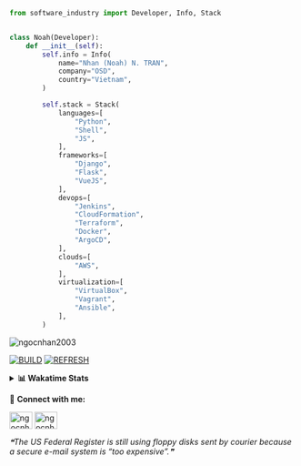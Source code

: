 ```python
from software_industry import Developer, Info, Stack


class Noah(Developer):
    def __init__(self):
        self.info = Info(
            name="Nhan (Noah) N. TRAN",
            company="OSD",
            country="Vietnam",
        )

        self.stack = Stack(
            languages=[
                "Python",
                "Shell",
                "JS",
            ],
            frameworks=[
                "Django",
                "Flask",
                "VueJS",
            ],
            devops=[
                "Jenkins",
                "CloudFormation",
                "Terraform",
                "Docker",
                "ArgoCD",
            ],
            clouds=[
                "AWS",
            ],
            virtualization=[
                "VirtualBox",
                "Vagrant",
                "Ansible",
            ],
        )
```
<img src="https://komarev.com/ghpvc/?username=ngocnhan2003&label=Profile%20views&color=0e75b6&style=flat" alt="ngocnhan2003" /> 

[![BUILD](https://github.com/ngocnhan2003/ngocnhan2003/actions/workflows/001_build.yml/badge.svg)](https://github.com/ngocnhan2003/ngocnhan2003/actions/workflows/001_build.yml)
[![REFRESH](https://github.com/ngocnhan2003/ngocnhan2003/actions/workflows/002_refresh.yml/badge.svg)](https://github.com/ngocnhan2003/ngocnhan2003/actions/workflows/002_refresh.yml)

<details> 
  <summary><b>📊 Wakatime Stats</b></summary>
  <br>
  
<!--START_SECTION:waka-->
![Code Time](http://img.shields.io/badge/Code%20Time-505%20hrs%208%20mins-blue)

**I'm an Early 🐤** 

```text
🌞 Morning    38 commits     ████░░░░░░░░░░░░░░░░░░░░░   18.18% 
🌆 Daytime    81 commits     █████████░░░░░░░░░░░░░░░░   38.76% 
🌃 Evening    48 commits     █████░░░░░░░░░░░░░░░░░░░░   22.97% 
🌙 Night      42 commits     █████░░░░░░░░░░░░░░░░░░░░   20.1%

```
📅 **I'm Most Productive on Friday** 

```text
Monday       29 commits     ███░░░░░░░░░░░░░░░░░░░░░░   13.88% 
Tuesday      26 commits     ███░░░░░░░░░░░░░░░░░░░░░░   12.44% 
Wednesday    22 commits     ██░░░░░░░░░░░░░░░░░░░░░░░   10.53% 
Thursday     44 commits     █████░░░░░░░░░░░░░░░░░░░░   21.05% 
Friday       65 commits     ███████░░░░░░░░░░░░░░░░░░   31.1% 
Saturday     9 commits      █░░░░░░░░░░░░░░░░░░░░░░░░   4.31% 
Sunday       14 commits     █░░░░░░░░░░░░░░░░░░░░░░░░   6.7%

```


📊 **This Week I Spent My Time On** 

```text
⌚︎ Time Zone: Asia/Ho_Chi_Minh

💬 Programming Languages: 
Go                       13 hrs 44 mins      ████████████████████░░░░░   81.23% 
YAML                     1 hr 16 mins        ██░░░░░░░░░░░░░░░░░░░░░░░   7.57% 
SQL                      26 mins             ░░░░░░░░░░░░░░░░░░░░░░░░░   2.58% 
Text                     21 mins             ░░░░░░░░░░░░░░░░░░░░░░░░░   2.15% 
Bash                     14 mins             ░░░░░░░░░░░░░░░░░░░░░░░░░   1.48%

🔥 Editors: 
GoLand                   15 hrs 34 mins      ███████████████████████░░   92.1% 
VS Code                  1 hr 20 mins        ██░░░░░░░░░░░░░░░░░░░░░░░   7.9%

💻 Operating System: 
Linux                    16 hrs 54 mins      █████████████████████████   100.0%

```

**I Mostly Code in Python** 

```text
Python                   14 repos            ███████████░░░░░░░░░░░░░░   43.75% 
JavaScript               6 repos             ████░░░░░░░░░░░░░░░░░░░░░   18.75% 
TypeScript               2 repos             █░░░░░░░░░░░░░░░░░░░░░░░░   6.25% 
Kotlin                   2 repos             █░░░░░░░░░░░░░░░░░░░░░░░░   6.25% 
Vue                      2 repos             █░░░░░░░░░░░░░░░░░░░░░░░░   6.25%

```



 Last Updated on 16/09/2022 22:12:55 UTC+7
<!--END_SECTION:waka-->
</details>

🔗 **Connect with me:**

<a href="https://linkedin.com/in/ngocnhan2003" target="blank"><img align="center" src="https://raw.githubusercontent.com/rahuldkjain/github-profile-readme-generator/master/src/images/icons/Social/linked-in-alt.svg" alt="ngocnhan2003" height="30" width="40" /></a>
<a href="https://instagram.com/ngocnhan2003" target="blank"><img align="center" src="https://raw.githubusercontent.com/rahuldkjain/github-profile-readme-generator/master/src/images/icons/Social/instagram.svg" alt="ngocnhan2003" height="30" width="40" /></a>


<!--STARTS_HERE_QUOTE_README-->
<i>❝The US Federal Register is still using floppy disks sent by courier because a secure e-mail system is “too expensive”.❞</i>
<!--ENDS_HERE_QUOTE_README-->
